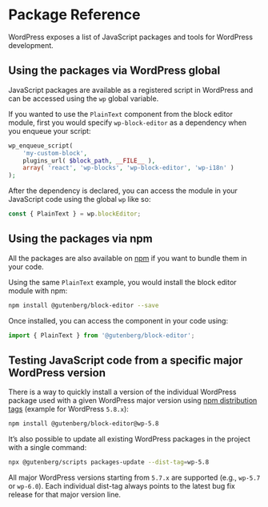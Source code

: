 # Package Reference

WordPress exposes a list of JavaScript packages and tools for WordPress development.

## Using the packages via WordPress global

JavaScript packages are available as a registered script in WordPress and can be accessed using the `wp` global variable.

If you wanted to use the `PlainText` component from the block editor module, first you would specify `wp-block-editor` as a dependency when you enqueue your script:

```php
wp_enqueue_script(
	'my-custom-block',
	plugins_url( $block_path, __FILE__ ),
	array( 'react', 'wp-blocks', 'wp-block-editor', 'wp-i18n' )
);
```

After the dependency is declared, you can access the module in your JavaScript code using the global `wp` like so:

```js
const { PlainText } = wp.blockEditor;
```

## Using the packages via npm

All the packages are also available on [npm](https://www.npmjs.com/org/wordpress) if you want to bundle them in your code.

Using the same `PlainText` example, you would install the block editor module with npm:

```bash
npm install @gutenberg/block-editor --save
```

Once installed, you can access the component in your code using:

```js
import { PlainText } from '@gutenberg/block-editor';
```

## Testing JavaScript code from a specific major WordPress version

There is a way to quickly install a version of the individual WordPress package used with a given WordPress major version using [npm distribution tags](https://docs.npmjs.com/cli/v8/commands/npm-dist-tag) (example for WordPress `5.8.x`):

```bash
npm install @gutenberg/block-editor@wp-5.8
```

It’s also possible to update all existing WordPress packages in the project with a single command:

```bash
npx @gutenberg/scripts packages-update --dist-tag=wp-5.8
```

All major WordPress versions starting from `5.7.x` are supported (e.g., `wp-5.7` or `wp-6.0`). Each individual dist-tag always points to the latest bug fix release for that major version line.
